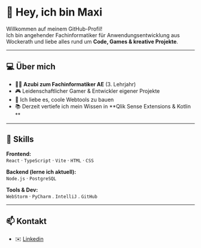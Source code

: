 # 👋 Hey, ich bin Maxi

Willkommen auf meinem GitHub-Profil!  
Ich bin angehender Fachinformatiker für Anwendungsentwicklung aus Wockerath und liebe alles rund um **Code, Games & kreative Projekte**.

---

## 💻 Über mich

- 🧑‍💻 **Azubi zum Fachinformatiker AE** (3. Lehrjahr)
- 🎮 Leidenschaftlicher Gamer & Entwickler eigener Projekte
- 🧠 Ich liebe es, coole Webtools zu bauen
- 📚 Derzeit vertiefe ich mein Wissen in **Qlik Sense Extensions & Kotlin **

---

## 🧰 Skills

**Frontend:**  
`React` · `TypeScript` · `Vite` · `HTML` · `CSS` 

**Backend (lerne ich aktuell):**  
`Node.js` · `PostgreSQL`

**Tools & Dev:**  
`WebStorm` · `PyCharm` . `IntelliJ` . `GitHub`

---

## 📫 Kontakt

- ✉️ [Linkedin](https://www.linkedin.com/in/maximilian-joppien-5b784b287/)



<!---
mvxsvchs/mvxsvchs is a ✨ special ✨ repository because its `README.md` (this file) appears on your GitHub profile.
You can click the Preview link to take a look at your changes.
--->
